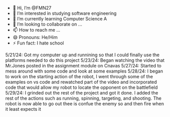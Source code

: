- 👋 Hi, I’m @FMN27
- 👀 I’m interested in studying software engineering
- 🌱 I’m currently learning Computer Science A
- 💞️ I’m looking to collaborate on ...
- 📫 How to reach me ...
- 😄 Pronouns: He/Him
- ⚡ Fun fact: I hate school

<!---
FMN27/FMN27 is a ✨ special ✨ repository because its `README.md` (this file) appears on your GitHub profile.
You can click the Preview link to take a look at your changes.
--->
5/21/24: Got my computer up and runnining so that I could finally use the platforms needed to do this project
5/23/24: Began watching the video that Mr.Jones posted in the assignment module on Cnavas
5/27/24: Started to mess around with some code and look at some examples
5/28/24: I began to work on the starting action of the robot, I went through some of the examples on vs code and rewatched part of the video and incorporated code that would allow my robot to locate the opponent on the battlefield
5/29/24: I grinded out the rest of the project and got it done. I added the rest of the actions such as running, spinning, targeting, and shooting. The robot is now able to go out thee is confue the enemy so and then fire when it least expects it
